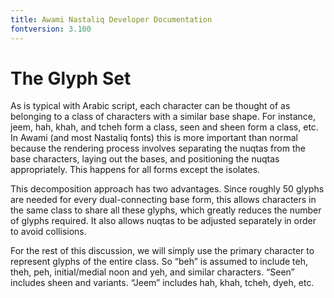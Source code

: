 ```yaml
---
title: Awami Nastaliq Developer Documentation
fontversion: 3.100
---
```


# The Glyph Set

As is typical with Arabic script, each character can be thought of as belonging to a class of characters with a similar base shape. For instance, jeem, hah, khah, and tcheh form a class, seen and sheen form a class, etc. In Awami (and most Nastaliq fonts) this is more important than normal because the rendering process involves separating the nuqtas from the base characters, laying out the bases, and positioning the nuqtas appropriately. This happens for all forms except the isolates.

This decomposition approach has two advantages. Since roughly 50 glyphs are needed for every dual-connecting base form, this allows characters in the same class to share all these glyphs, which greatly reduces the number of glyphs required. It also allows nuqtas to be adjusted separately in order to avoid collisions.

For the rest of this discussion, we will simply use the primary character to represent glyphs of the entire class. So “beh” is assumed to include teh, theh, peh, initial/medial noon and yeh, and similar characters. “Seen” includes sheen and variants. “Jeem” includes hah, khah, tcheh, dyeh, etc.


<!-- PRODUCT SITE ONLY
[font id='awami' face='AwamiNastaliq-Regular' size='150%' rtl=1]
[font id='awamiL' face='AwamiNastaliq-Regular' size='150%' ltr=1]
-->

